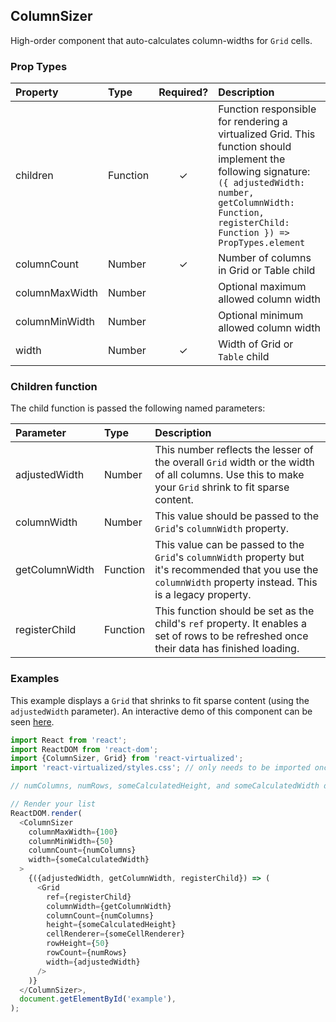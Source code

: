 ## ColumnSizer

High-order component that auto-calculates column-widths for `Grid` cells.

### Prop Types

| Property       | Type     | Required? | Description                                                                                                                                                                                                          |
| :------------- | :------- | :-------: | :------------------------------------------------------------------------------------------------------------------------------------------------------------------------------------------------------------------- |
| children       | Function |     ✓     | Function responsible for rendering a virtualized Grid. This function should implement the following signature: `({ adjustedWidth: number, getColumnWidth: Function, registerChild: Function }) => PropTypes.element` |
| columnCount | Number   |     ✓     | Number of columns in Grid or Table child                                                                                                                                                                                |
| columnMaxWidth | Number   |           | Optional maximum allowed column width                                                                                                                                                                                |
| columnMinWidth | Number   |           | Optional minimum allowed column width                                                                                                                                                                                |
| width          | Number   |     ✓     | Width of Grid or `Table` child                                                                                                                                                                                       |

### Children function

The child function is passed the following named parameters:

| Parameter      | Type     | Description                                                                                                                                                      |
| :------------- | :------- | :--------------------------------------------------------------------------------------------------------------------------------------------------------------- |
| adjustedWidth  | Number   | This number reflects the lesser of the overall `Grid` width or the width of all columns. Use this to make your `Grid` shrink to fit sparse content.              |
| columnWidth    | Number   | This value should be passed to the `Grid`'s `columnWidth` property.                                                                                              |
| getColumnWidth | Function | This value can be passed to the `Grid`'s `columnWidth` property but it's recommended that you use the `columnWidth` property instead. This is a legacy property. |
| registerChild  | Function | This function should be set as the child's `ref` property. It enables a set of rows to be refreshed once their data has finished loading.                        |

### Examples

This example displays a `Grid` that shrinks to fit sparse content (using the `adjustedWidth` parameter). An interactive demo of this component can be seen [here](https://bvaughn.github.io/react-virtualized/#/components/ColumnSizer).

```javascript
import React from 'react';
import ReactDOM from 'react-dom';
import {ColumnSizer, Grid} from 'react-virtualized';
import 'react-virtualized/styles.css'; // only needs to be imported once

// numColumns, numRows, someCalculatedHeight, and someCalculatedWidth determined here...

// Render your list
ReactDOM.render(
  <ColumnSizer
    columnMaxWidth={100}
    columnMinWidth={50}
    columnCount={numColumns}
    width={someCalculatedWidth}
  >
    {({adjustedWidth, getColumnWidth, registerChild}) => (
      <Grid
        ref={registerChild}
        columnWidth={getColumnWidth}
        columnCount={numColumns}
        height={someCalculatedHeight}
        cellRenderer={someCellRenderer}
        rowHeight={50}
        rowCount={numRows}
        width={adjustedWidth}
      />
    )}
  </ColumnSizer>,
  document.getElementById('example'),
);
```
